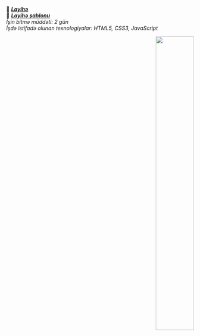 🔗 **_[Layihə](https://isbendiyarovanezrin.github.io/UI-Design.github.io/)_** <br>
🔗 **_[Layihə şablonu](https://www.figma.com/proto/8TuDL7oCzf31hVbpPVaIcO/Figma-Web-Design-Layout?node-id=1%3A2&scaling=scale-down-width&page-id=0%3A1)_** <br>
_İşin bitmə müddəti: 2 gün_ <br>
_İşdə istifadə olunan texnologiyalar: HTML5, CSS3, JavaScript_

<div align="right">
<img src="https://raw.githubusercontent.com/avinal/avinal/main/images/butterfly.gif" width=45%>
<div>
